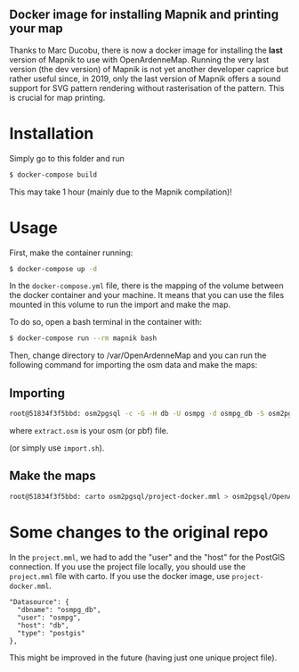 Docker image for installing Mapnik and printing your map
--------------------------------------------------------

Thanks to Marc Ducobu, there is now a docker image for installing the **last** version of Mapnik to use with OpenArdenneMap. Running the very last version (the dev version) of Mapnik is not yet another developer caprice but rather useful since, in 2019, only the last version of Mapnik offers a sound support for SVG pattern rendering without rasterisation of the pattern. This is crucial for map printing.  

# Installation

Simply go to this folder and run

```bash
$ docker-compose build
```

This may take 1 hour (mainly due to the Mapnik compilation)!

# Usage

First, make the container running:

```bash
$ docker-compose up -d
```

In the `docker-compose.yml` file, there is the mapping of the volume between the docker container and your machine. It means that you can use the files mounted in this volume to run the import and make the map.

To do so, open a bash terminal in the container with:

```bash
$ docker-compose run --rm mapnik bash
```

Then, change directory to /var/OpenArdenneMap and you can run the following command for importing the osm data and make the maps:

## Importing

```bash
root@51834f3f5bbd: osm2pgsql -c -G -H db -U osmpg -d osmpg_db -S osm2pgsql/OpenArdenneMap.style  --extra-attributes osm-files/extract.osm
```

where `extract.osm` is your osm (or pbf) file. 

(or simply use `import.sh`).

## Make the maps
```bash
root@51834f3f5bbd: carto osm2pgsql/project-docker.mml > osm2pgsql/OpenArdenneMap.xml && python3 makeMap.py
```

# Some changes to the original repo

In the `project.mml`, we had to add the "user" and the "host" for the PostGIS connection. If you use the project file locally, you should use the `project.mml` file with carto. If you use the docker image, use `project-docker.mml`.

```
"Datasource": {
  "dbname": "osmpg_db",
  "user": "osmpg",
  "host": "db",
  "type": "postgis"
},
```

This might be improved in the future (having just one unique project file).
